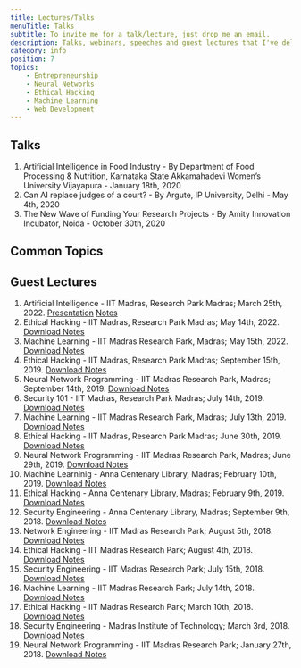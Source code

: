 ```yaml
---
title: Lectures/Talks
menuTitle: Talks
subtitle: To invite me for a talk/lecture, just drop me an email.
description: Talks, webinars, speeches and guest lectures that I've delivered.
category: info
position: 7
topics:
    - Entrepreneurship
    - Neural Networks
    - Ethical Hacking
    - Machine Learning
    - Web Development
---
```

## Talks

1. Artificial Intelligence in Food Industry - By Department of Food Processing & Nutrition, Karnataka State Akkamahadevi Women’s University Vijayapura - January 18th, 2020
2. Can AI replace judges of a court? - By Argute, IP University, Delhi - May 4th, 2020
3. The New Wave of Funding Your Research Projects - By Amity Innovation Incubator, Noida - October 30th, 2020

## Common Topics

<list :items="topics"></list>

## Guest Lectures

1. Artificial Intelligence - IIT Madras, Research Park Madras; March 25th, 2022. [Presentation]("https://docs.google.com/presentation/d/1BFTxljxFQzgI94JkO-mnasrfpHRP4pOvcZ12vKkublg/edit?usp=sharing") [Notes](https://gitlab.com/Wahal/deep-learning)
1. Ethical Hacking - IIT Madras, Research Park Madras; May 14th, 2022. [Download Notes](https://gitlab.com/Wahal/ethical-hacking)
1. Machine Learning - IIT Madras Research Park, Madras; May 15th, 2022. [Download Notes](https://gitlab.com/Wahal/deep-learning)
1. Ethical Hacking - IIT Madras, Research Park Madras; September 15th, 2019. [Download Notes](https://gitlab.com/Wahal/ethical-hacking)
1. Neural Network Programming - IIT Madras Research Park, Madras; September 14th, 2019. [Download Notes](https://gitlab.com/Wahal/deep-learning)
1. Security 101 - IIT Madras, Research Park Madras; July 14th, 2019. [Download Notes](https://gitlab.com/Wahal/ethical-hacking)
1. Machine Learning - IIT Madras Research Park, Madras; July 13th, 2019. [Download Notes](https://gitlab.com/Wahal/deep-learning)
1. Ethical Hacking - IIT Madras, Research Park Madras; June 30th, 2019. [Download Notes](https://gitlab.com/Wahal/ethical-hacking)
1. Neural Network Programming - IIT Madras Research Park, Madras; June 29th, 2019. [Download Notes](https://gitlab.com/Wahal/deep-learning)
1. Machine Learninig - Anna Centenary Library, Madras; February 10th, 2019. [Download Notes](https://gitlab.com/Wahal/deep-learning)
1. Ethical Hacking - Anna Centenary Library, Madras; February 9th, 2019. [Download Notes](https://gitlab.com/Wahal/ethical-hacking)
1. Security Engineering - Anna Centenary Library, Madras; September 9th, 2018. [Download Notes](https://gitlab.com/Wahal/ethical-hacking)
1. Network Engineering - IIT Madras Research Park; August 5th, 2018. [Download Notes](https://gitlab.com/Wahal/deep-learning)
1. Ethical Hacking - IIT Madras Research Park; August 4th, 2018. [Download Notes](https://gitlab.com/Wahal/ethical-hacking)
1. Security Engineering - IIT Madras Research Park; July 15th, 2018. [Download Notes](https://gitlab.com/Wahal/ethical-hacking)
1. Machine Learning - IIT Madras Research Park; July 14th, 2018. [Download Notes](https://gitlab.com/Wahal/deep-learning)
1. Ethical Hacking - IIT Madras Research Park; March 10th, 2018. [Download Notes](https://gitlab.com/Wahal/ethical-hacking)
1. Security Engineering - Madras Institute of Technology; March 3rd, 2018. [Download Notes](https://gitlab.com/Wahal/ethical-hacking)
1. Neural Network Programming - IIT Madras Research Park; January 27th, 2018. [Download Notes](https://gitlab.com/Wahal/deep-learning)
